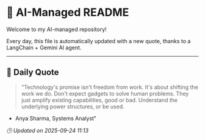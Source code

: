 # 🧠 AI-Managed README

Welcome to my AI-managed repository!

Every day, this file is automatically updated with a new quote, thanks to a LangChain + Gemini AI agent.

---

## 📅 Daily Quote

> "Technology's promise isn't freedom from work.
It's about shifting the work we do.
Don't expect gadgets to solve human problems.
They just amplify existing capabilities, good or bad.
Understand the underlying power structures, or be used.
- Anya Sharma, Systems Analyst"

*🕒 Updated on 2025-09-24 11:13*
